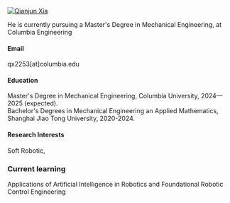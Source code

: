 

[![Qianjun Xia](https://img.shields.io/badge/Qianjun_Xia-github-blue?logo=github)](https://github.com/Qianjun-Xia)

He is currently pursuing a Master's Degree in Mechanical Engineering, at Columbia Engineering

#### Email
qx2253[at]columbia.edu

#### Education
Master's Degree in Mechanical Engineering, Columbia University, 2024—2025 (expected).\
Bachelor's Degrees in Mechanical Engineering an Applied Mathematics, Shanghai Jiao Tong University, 2020-2024.

#### Research Interests
Soft Robotic,

### Current learning
Applications of Artificial Intelligence in Robotics and Foundational Robotic Control Engineering


